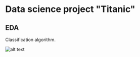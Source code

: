 # Data science project "Titanic"

## EDA


Classification algorithm.

![alt text](https://github.com/Aettio/DS_Project_Titanic/Classification_Tree.jpg)
